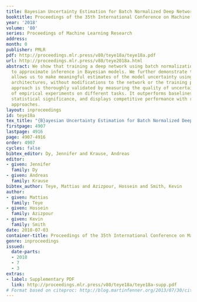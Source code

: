 ```yaml
---
title: Bayesian Uncertainty Estimation for Batch Normalized Deep Networks
booktitle: Proceedings of the 35th International Conference on Machine Learning
year: '2018'
volume: '80'
series: Proceedings of Machine Learning Research
address: 
month: 0
publisher: PMLR
pdf: http://proceedings.mlr.press/v80/teye18a/teye18a.pdf
url: http://proceedings.mlr.press/v80/teye2018a.html
abstract: We show that training a deep network using batch normalization is equivalent
  to approximate inference in Bayesian models. We further demonstrate that this finding
  allows us to make meaningful estimates of the model uncertainty using conventional
  architectures, without modifications to the network or the training procedure. Our
  approach is thoroughly validated by measuring the quality of uncertainty in a series
  of empirical experiments on different tasks. It outperforms baselines with strong
  statistical significance, and displays competitive performance with recent Bayesian
  approaches.
layout: inproceedings
id: teye18a
tex_title: "{B}ayesian Uncertainty Estimation for Batch Normalized Deep Networks"
firstpage: 4907
lastpage: 4916
page: 4907-4916
order: 4907
cycles: false
bibtex_editor: Dy, Jennifer and Krause, Andreas
editor:
- given: Jennifer
  family: Dy
- given: Andreas
  family: Krause
bibtex_author: Teye, Mattias and Azizpour, Hossein and Smith, Kevin
author:
- given: Mattias
  family: Teye
- given: Hossein
  family: Azizpour
- given: Kevin
  family: Smith
date: 2018-07-03
container-title: Proceedings of the 35th International Conference on Machine Learning
genre: inproceedings
issued:
  date-parts:
  - 2018
  - 7
  - 3
extras:
- label: Supplementary PDF
  link: http://proceedings.mlr.press/v80/teye18a/teye18a-supp.pdf
# Format based on citeproc: http://blog.martinfenner.org/2013/07/30/citeproc-yaml-for-bibliographies/
---
```

